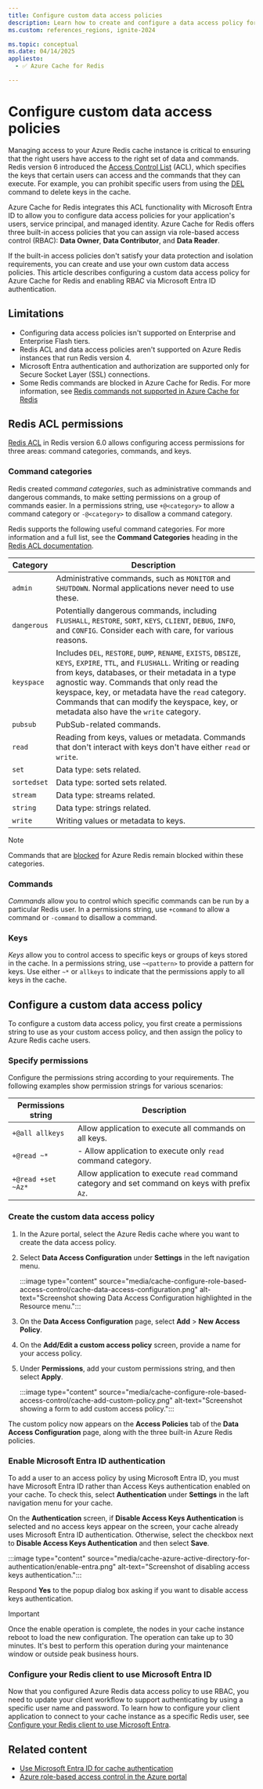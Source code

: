 ```yaml
---
title: Configure custom data access policies
description: Learn how to create and configure a data access policy for Azure Cache for Redis and enable role-based access control via Microsoft Entra ID.
ms.custom: references_regions, ignite-2024

ms.topic: conceptual
ms.date: 04/14/2025
appliesto:
  - ✅ Azure Cache for Redis

---
```


# Configure custom data access policies

Managing access to your Azure Redis cache instance is critical to ensuring that the right users have access to the right set of data and commands. Redis version 6 introduced the [Access Control List](https://redis.io/docs/management/security/acl/) (ACL), which specifies the keys that certain users can access and the commands that they can execute. For example, you can prohibit specific users from using the [DEL](https://redis.io/commands/del/) command to delete keys in the cache.

Azure Cache for Redis integrates this ACL functionality with Microsoft Entra ID to allow you to configure data access policies for your application's users, service principal, and managed identity. Azure Cache for Redis offers three built-in access policies that you can assign via role-based access control (RBAC): **Data Owner**, **Data Contributor**, and **Data Reader**.

If the built-in access policies don't satisfy your data protection and isolation requirements, you can create and use your own custom data access policies. This article describes configuring a custom data access policy for Azure Cache for Redis and enabling RBAC via Microsoft Entra ID authentication.

## Limitations

- Configuring data access policies isn't supported on Enterprise and Enterprise Flash tiers.
- Redis ACL and data access policies aren't supported on Azure Redis instances that run Redis version 4.
- Microsoft Entra authentication and authorization are supported only for Secure Socket Layer (SSL) connections.
- Some Redis commands are blocked in Azure Cache for Redis. For more information, see [Redis commands not supported in Azure Cache for Redis](cache-configure.md#redis-commands-not-supported-in-azure-cache-for-redis) 

## Redis ACL permissions

[Redis ACL](https://redis.io/docs/management/security/acl/) in Redis version 6.0 allows configuring access permissions for three areas: command categories, commands, and keys.

### Command categories

Redis created *command categories*, such as administrative commands and dangerous commands, to make setting permissions on a group of commands easier. In a permissions string, use `+@<category>` to allow a command category or `-@<category>` to disallow a command category.

Redis supports the following useful command categories. For more information and a full list, see the **Command Categories** heading in the [Redis ACL documentation](https://redis.io/docs/management/security/acl/).

|Category|Description|
|--------|-----------|
|`admin`|Administrative commands, such as `MONITOR` and `SHUTDOWN`. Normal applications never need to use these.|
|`dangerous`|Potentially dangerous commands, including `FLUSHALL`, `RESTORE`, `SORT`, `KEYS`, `CLIENT`, `DEBUG`, `INFO`, and `CONFIG`. Consider each with care, for various reasons.|
|`keyspace`|Includes `DEL`, `RESTORE`, `DUMP`, `RENAME`, `EXISTS`, `DBSIZE`, `KEYS`, `EXPIRE`, `TTL`, and `FLUSHALL`. Writing or reading from keys, databases, or their metadata in a type agnostic way. Commands that only read the keyspace, key, or metadata have the `read` category. Commands that can modify the keyspace, key, or metadata also have the `write` category.|
|`pubsub`|PubSub-related commands.|
|`read`|Reading from keys, values or metadata. Commands that don't interact with keys don't have either `read` or `write`.|
|`set`|Data type: sets related.|
|`sortedset`|Data type: sorted sets related.|
|`stream`|Data type: streams related.|
|`string`|Data type: strings related.|
|`write`|Writing values or metadata to keys.|

>[!NOTE]
>Commands that are [blocked](cache-configure.md#redis-commands-not-supported-in-azure-cache-for-redis) for Azure Redis remain blocked within these categories.

### Commands

*Commands* allow you to control which specific commands can be run by a particular Redis user. In a permissions string, use `+command` to allow a command or `-command` to disallow a command.

### Keys

*Keys* allow you to control access to specific keys or groups of keys stored in the cache. In a permissions string, use `~<pattern>` to provide a pattern for keys. Use either `~*` or `allkeys` to indicate that the permissions apply to all keys in the cache.

## Configure a custom data access policy

To configure a custom data access policy, you first create a permissions string to use as your custom access policy, and then assign the policy to Azure Redis cache users.

### Specify permissions

Configure the permissions string according to your requirements. The following examples show permission strings for various scenarios:

|Permissions string|Description|
|------------------|-----------|
|`+@all allkeys`|Allow application to execute all commands on all keys.|
|`+@read ~*`|- Allow application to execute only `read` command category.|
|`+@read +set ~Az*`|Allow application to execute `read` command category and set command on keys with prefix `Az`.|

### Create the custom data access policy

1. In the Azure portal, select the Azure Redis cache where you want to create the data access policy.

1. Select **Data Access Configuration** under **Settings** in the left navigation menu.

   :::image type="content" source="media/cache-configure-role-based-access-control/cache-data-access-configuration.png" alt-text="Screenshot showing Data Access Configuration highlighted in the Resource menu.":::

1. On the **Data Access Configuration** page, select **Add** > **New Access Policy**.

1. On the **Add/Edit a custom access policy** screen, provide a name for your access policy.

1. Under **Permissions**, add your custom permissions string, and then select **Apply**.

   :::image type="content" source="media/cache-configure-role-based-access-control/cache-add-custom-policy.png" alt-text="Screenshot showing a form to add custom access policy.":::

The custom policy now appears on the **Access Policies** tab of the **Data Access Configuration** page, along with the three built-in Azure Redis policies.

### Enable Microsoft Entra ID authentication

To add a user to an access policy by using Microsoft Entra ID, you must have Microsoft Entra ID rather than Access Keys authentication enabled on your cache. To check this, select **Authentication** under **Settings** in the laft navigation menu for your cache.

On the **Authentication** screen, if **Disable Access Keys Authentication** is selected and no access keys appear on the screen, your cache already uses Microsoft Entra ID authentication. Otherwise, select the checkbox next to **Disable Access Keys Authentication** and then select **Save**.

:::image type="content" source="media/cache-azure-active-directory-for-authentication/enable-entra.png" alt-text="Screenshot of disabling access keys authentication.":::
   
Respond **Yes** to the popup dialog box asking if you want to disable access keys authentication.

> [!IMPORTANT]
> Once the enable operation is complete, the nodes in your cache instance reboot to load the new configuration. The operation can take up to 30 minutes. It's best to perform this operation during your maintenance window or outside peak business hours.

### Configure your Redis client to use Microsoft Entra ID

Now that you configured Azure Redis data access policy to use RBAC, you need to update your client workflow to support authenticating by using a specific user name and password. To learn how to configure your client application to connect to your cache instance as a specific Redis user, see [Configure your Redis client to use Microsoft Entra](cache-azure-active-directory-for-authentication.md#configure-your-redis-client-to-use-microsoft-entra).

## Related content

- [Use Microsoft Entra ID for cache authentication](cache-azure-active-directory-for-authentication.md)
- [Azure role-based access control in the Azure portal](/azure/role-based-access-control/role-assignments-portal)
